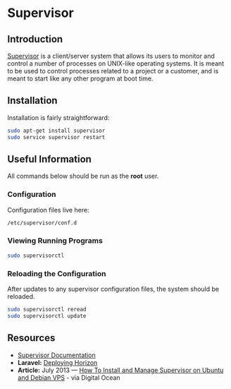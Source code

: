 # Supervisor

## Introduction

[Supervisor](http://supervisord.org/) is a client/server system that allows its users to monitor and control a number of processes on UNIX-like operating systems. It is meant to be used to control processes related to a project or a customer, and is meant to start like any other program at boot time.

## Installation

Installation is fairly straightforward:

```bash
sudo apt-get install supervisor
sudo service supervisor restart
```

## Useful Information

All commands below should be run as the **root** user.

### Configuration

Configuration files live here:

```bash
/etc/supervisor/conf.d
```

### Viewing Running Programs

```bash
sudo supervisorctl
```

### Reloading the Configuration

After updates to any supervisor configuration files, the system should be reloaded.

```bash
sudo supervisorctl reread
sudo supervisorctl update
```

## Resources

* [Supervisor Documentation](http://supervisord.org/)
* **Laravel:** [Deploying Horizon](https://laravel.com/docs/master/horizon#deploying-horizon)
* **Article:** July 2013 — [How To Install and Manage Supervisor on Ubuntu and Debian VPS](https://www.digitalocean.com/community/tutorials/how-to-install-and-manage-supervisor-on-ubuntu-and-debian-vps) - via Digital Ocean

